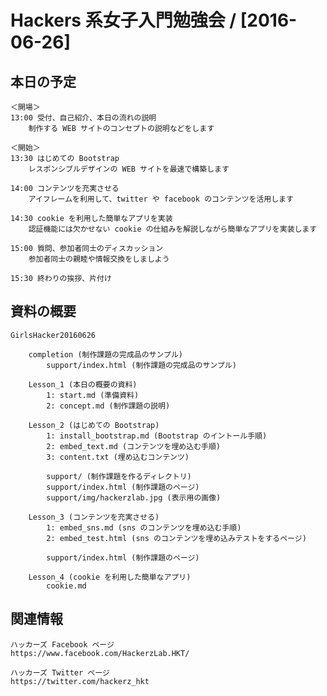 # Hackers 系女子入門勉強会 / [2016-06-26]

## 本日の予定

    ＜開場＞
    13:00 受付、自己紹介、本日の流れの説明
        制作する WEB サイトのコンセプトの説明などをします

    ＜開始＞
    13:30 はじめての Bootstrap
        レスポンシブルデザインの WEB サイトを最速で構築します

    14:00 コンテンツを充実させる
        アイフレームを利用して、twitter や facebook のコンテンツを活用します

    14:30 cookie を利用した簡単なアプリを実装
        認証機能には欠かせない cookie の仕組みを解説しながら簡単なアプリを実装します

    15:00 質問、参加者同士のディスカッション
        参加者同士の親睦や情報交換をしましよう

    15:30 終わりの挨拶、片付け

## 資料の概要

    GirlsHacker20160626

        completion (制作課題の完成品のサンプル)
            support/index.html (制作課題の完成品のサンプル)

        Lesson_1 (本日の概要の資料)
            1: start.md (準備資料)
            2: concept.md (制作課題の説明)

        Lesson_2 (はじめての Bootstrap)
            1: install_bootstrap.md (Bootstrap のイントール手順)
            2: embed_text.md (コンテンツを埋め込む手順)
            3: content.txt (埋め込むコンテンツ)

            support/ (制作課題を作るディレクトリ)
            support/index.html (制作課題のページ)
            support/img/hackerzlab.jpg (表示用の画像)

        Lesson_3 (コンテンツを充実させる)
            1: embed_sns.md (sns のコンテンツを埋め込む手順)
            2: embed_test.html (sns のコンテンツを埋め込みテストをするページ)

            support/index.html (制作課題のページ)

        Lesson_4 (cookie を利用した簡単なアプリ)
            cookie.md

## 関連情報

    ハッカーズ Facebook ページ
    https://www.facebook.com/HackerzLab.HKT/

    ハッカーズ Twitter ページ
    https://twitter.com/hackerz_hkt
